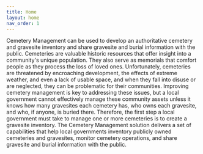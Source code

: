 ```yaml
---
title: Home
layout: home
nav_order: 1
---
```


Cemetery Management can be used to develop an authoritative cemetery and gravesite inventory and share gravesite and burial information with the public.
Cemeteries are valuable historic resources that offer insight into a community's unique population. They also serve as memorials that comfort people as they process the loss of loved ones. Unfortunately, cemeteries are threatened by encroaching development, the effects of extreme weather, and even a lack of usable space, and when they fall into disuse or are neglected, they can be problematic for their communities. Improving cemetery management is key to addressing these issues, but a local government cannot effectively manage these community assets unless it knows how many gravesites each cemetery has, who owns each gravesite, and who, if anyone, is buried there. Therefore, the first step a local government must take to manage one or more cemeteries is to create a gravesite inventory.
The Cemetery Management solution delivers a set of capabilities that help local governments inventory publicly owned cemeteries and gravesites, monitor cemetery operations, and share gravesite and burial information with the public.
